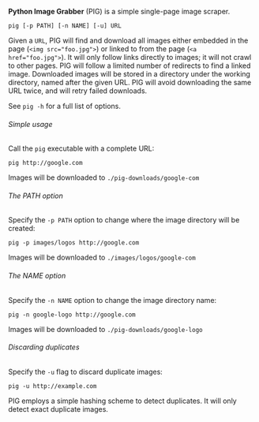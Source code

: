 **Python Image Grabber** (PIG) is a simple single-page image scraper.

`pig [-p PATH] [-n NAME] [-u] URL`

Given a `URL`, PIG will find and download all images either embedded in the
page (`<img src="foo.jpg">`) or linked to from the page (`<a
href="foo.jpg">`). It will only follow links directly to images; it will not
crawl to other pages. PIG will follow a limited number of redirects to find a
linked image. Downloaded images will be stored in a directory under the working
directory, named after the given URL. PIG will avoid downloading the same URL
twice, and will retry failed downloads.


See `pig -h` for a full list of options.


###### Simple usage

Call the `pig` executable with a complete URL:

    pig http://google.com

Images will be downloaded to `./pig-downloads/google-com`


###### The PATH option

Specify the `-p PATH` option to change where the image directory will be
created:

    pig -p images/logos http://google.com

Images will be downloaded to `./images/logos/google-com`


###### The NAME option

Specify the `-n NAME` option to change the image directory name:

    pig -n google-logo http://google.com

Images will be downloaded to `./pig-downloads/google-logo`


###### Discarding duplicates

Specify the `-u` flag to discard duplicate images:

    pig -u http://example.com

PIG employs a simple hashing scheme to detect duplicates. It will only detect
exact duplicate images.
